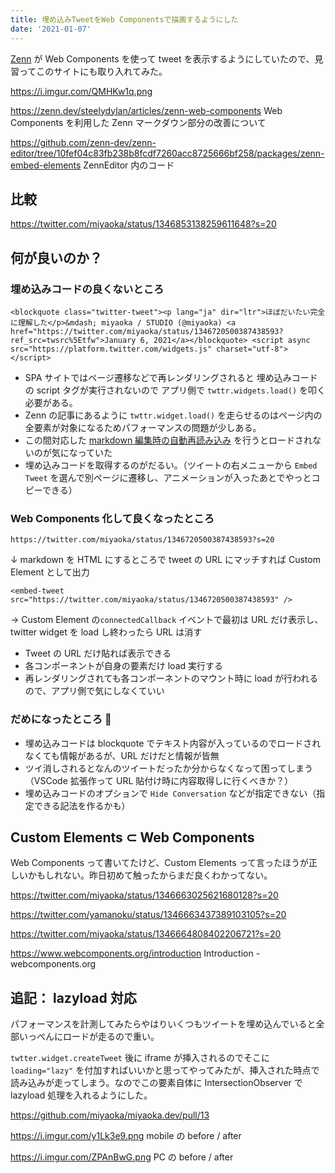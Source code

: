 ```yaml
---
title: 埋め込みTweetをWeb Componentsで描画するようにした
date: '2021-01-07'
---
```


[Zenn](https://zenn.dev/) が Web Components を使って tweet を表示するようにしていたので、見習ってこのサイトにも取り入れてみた。

https://i.imgur.com/QMHKw1q.png

https://zenn.dev/steelydylan/articles/zenn-web-components
Web Components を利用した Zenn マークダウン部分の改善について

https://github.com/zenn-dev/zenn-editor/tree/10fef04c83fb238b8fcdf7260acc8725666bf258/packages/zenn-embed-elements
ZennEditor 内のコード

## 比較

https://twitter.com/miyaoka/status/1346853138259611648?s=20

## 何が良いのか？

### 埋め込みコードの良くないところ

```
<blockquote class="twitter-tweet"><p lang="ja" dir="ltr">ほぼだいたい完全に理解した</p>&mdash; miyaoka / STUDIO (@miyaoka) <a href="https://twitter.com/miyaoka/status/1346720500387438593?ref_src=twsrc%5Etfw">January 6, 2021</a></blockquote> <script async src="https://platform.twitter.com/widgets.js" charset="utf-8"></script>
```

- SPA サイトではページ遷移などで再レンダリングされると 埋め込みコードの script タグが実行されないので アプリ側で `twttr.widgets.load()` を叩く必要がある。
- Zenn の記事にあるように `twttr.widget.load()` を走らせるのはページ内の全要素が対象になるためパフォーマンスの問題が少しある。
- この間対応した [markdown 編集時の自動再読み込み](/posts/2020-12-31-hmr-on-markdown) を行うとロードされないのが気になっていた
- 埋め込みコードを取得するのがだるい。（ツイートの右メニューから `Embed Tweet` を選んで別ページに遷移し、アニメーションが入ったあとでやっとコピーできる）

### Web Components 化して良くなったところ

```
https://twitter.com/miyaoka/status/1346720500387438593?s=20
```

↓ markdown を HTML にするところで tweet の URL にマッチすれば Custom Element として出力

```
<embed-tweet src="https://twitter.com/miyaoka/status/1346720500387438593" />
```

→ Custom Element の`connectedCallback` イベントで最初は URL だけ表示し、twitter widget を load し終わったら URL は消す

- Tweet の URL だけ貼れば表示できる
- 各コンポーネントが自身の要素だけ load 実行する
- 再レンダリングされても各コンポーネントのマウント時に load が行われるので、アプリ側で気にしなくていい

### だめになったところ 🤮

- 埋め込みコードは blockquote でテキスト内容が入っているのでロードされなくても情報があるが、URL だけだと情報が皆無
- ツイ消しされるとなんのツイートだったか分からなくなって困ってしまう（VSCode 拡張作って URL 貼付け時に内容取得しに行くべきか？）
- 埋め込みコードのオプションで `Hide Conversation` などが指定できない（指定できる記法を作るかも）

## Custom Elements ⊂ Web Components

Web Components って書いてたけど、Custom Elements って言ったほうが正しいかもしれない。昨日初めて触ったからまだ良くわかってない。

https://twitter.com/miyaoka/status/1346663025621680128?s=20

https://twitter.com/yamanoku/status/1346663437389103105?s=20

https://twitter.com/miyaoka/status/1346664808402206721?s=20

https://www.webcomponents.org/introduction
Introduction - webcomponents.org

## 追記： lazyload 対応

パフォーマンスを計測してみたらやはりいくつもツイートを埋め込んでいると全部いっぺんにロードが走るので重い。

`twtter.widget.createTweet` 後に iframe が挿入されるのでそこに `loading="lazy"` を付加すればいいかと思ってやってみたが、挿入された時点で読み込みが走ってしまう。なのでこの要素自体に IntersectionObserver で lazyload 処理を入れるようにした。

https://github.com/miyaoka/miyaoka.dev/pull/13

https://i.imgur.com/y1Lk3e9.png
mobile の before / after

https://i.imgur.com/ZPAnBwG.png
PC の before / after
